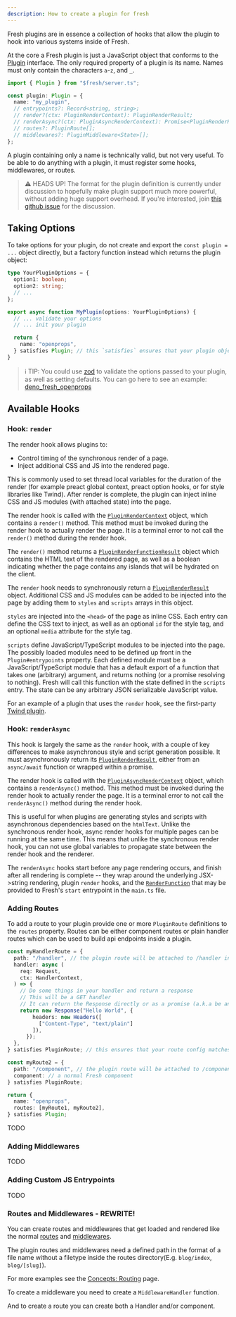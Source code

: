 ```yaml
---
description: How to create a plugin for fresh
---
```


Fresh plugins are in essence a collection of hooks that allow the plugin to hook
into various systems inside of Fresh.

At the core a Fresh plugin is just a JavaScript object that conforms to the
[Plugin](https://deno.land/x/fresh/server.ts?s=Plugin) interface. The only
required property of a plugin is its name. Names must only contain the
characters `a`-`z`, and `_`.

```ts
import { Plugin } from "$fresh/server.ts";

const plugin: Plugin = {
  name: "my_plugin",
  // entrypoints?: Record<string, string>;
  // render?(ctx: PluginRenderContext): PluginRenderResult;
  // renderAsync?(ctx: PluginAsyncRenderContext): Promise<PluginRenderResult>;
  // routes?: PluginRoute[];
  // middlewares?: PluginMiddleware<State>[];
};
```

A plugin containing only a name is technically valid, but not very useful. To be
able to do anything with a plugin, it must register some hooks, middlewares, or
routes.

> ⚠️ HEADS UP! The format for the plugin definition is currently under discussion
> to hopefully make plugin support much more powerful, without adding huge
> support overhead. If you're interested, join
> [this github issue](https://github.com/denoland/fresh/issues/1602#issuecomment-1686535522)
> for the discussion.

## Taking Options

To take options for your plugin, do not create and export the
`const plugin = ...` object directly, but a factory function instead which
returns the plugin object:

```ts
type YourPluginOptions = {
  option1: boolean;
  option2: string;
  // ...
};

export async function MyPlugin(options: YourPluginOptions) {
  // ... validate your options
  // ... init your plugin

  return {
    name: "openprops",
  } satisfies Plugin; // this `satisfies` ensures that your plugin object is correct without tricking the typescript compiler;
}
```

> ℹ️ TIP: You could use [zod][zod] to validate the options passed to your plugin,
> as well as setting defaults. You can go here to see an example:
> [deno_fresh_openprops][fresh-openprops-plugin-definition]

## Available Hooks

### Hook: `render`

The render hook allows plugins to:

- Control timing of the synchronous render of a page.
- Inject additional CSS and JS into the rendered page.

This is commonly used to set thread local variables for the duration of the
render (for example preact global context, preact option hooks, or for style
libraries like Twind). After render is complete, the plugin can inject inline
CSS and JS modules (with attached state) into the page.

The render hook is called with the
[`PluginRenderContext`](https://deno.land/x/fresh/server.ts?s=PluginRenderContext)
object, which contains a `render()` method. This method must be invoked during
the render hook to actually render the page. It is a terminal error to not call
the `render()` method during the render hook.

The `render()` method returns a
[`PluginRenderFunctionResult`](https://deno.land/x/fresh/server.ts?s=PluginRenderFunctionResult)
object which contains the HTML text of the rendered page, as well as a boolean
indicating whether the page contains any islands that will be hydrated on the
client.

The `render` hook needs to synchronously return a
[`PluginRenderResult`](https://deno.land/x/fresh/server.ts?s=PluginRenderResult)
object. Additional CSS and JS modules can be added to be injected into the page
by adding them to `styles` and `scripts` arrays in this object.

`styles` are injected into the `<head>` of the page as inline CSS. Each entry
can define the CSS text to inject, as well as an optional `id` for the style
tag, and an optional `media` attribute for the style tag.

`scripts` define JavaScript/TypeScript modules to be injected into the page. The
possibly loaded modules need to be defined up front in the `Plugin#entrypoints`
property. Each defined module must be a JavaScript/TypeScript module that has a
default export of a function that takes one (arbitrary) argument, and returns
nothing (or a promise resolving to nothing). Fresh will call this function with
the state defined in the `scripts` entry. The state can be any arbitrary JSON
serializable JavaScript value.

For an example of a plugin that uses the `render` hook, see the first-party
[Twind plugin](https://github.com/denoland/fresh/blob/main/plugins/twind.ts).

### Hook: `renderAsync`

This hook is largely the same as the `render` hook, with a couple of key
differences to make asynchronous style and script generation possible. It must
asynchronously return its
[`PluginRenderResult`](https://deno.land/x/fresh/server.ts?s=PluginRenderResult),
either from an `async/await` function or wrapped within a promise.

The render hook is called with the
[`PluginAsyncRenderContext`](https://deno.land/x/fresh/server.ts?s=PluginAsyncRenderContext)
object, which contains a `renderAsync()` method. This method must be invoked
during the render hook to actually render the page. It is a terminal error to
not call the `renderAsync()` method during the render hook.

This is useful for when plugins are generating styles and scripts with
asynchronous dependencies based on the `htmlText`. Unlike the synchronous render
hook, async render hooks for multiple pages can be running at the same time.
This means that unlike the synchronous render hook, you can not use global
variables to propagate state between the render hook and the renderer.

The `renderAsync` hooks start before any page rendering occurs, and finish after
all rendering is complete -- they wrap around the underlying JSX->string
rendering, plugin `render` hooks, and the
[`RenderFunction`](https://deno.land/x/fresh/server.ts?s=RenderFunction) that
may be provided to Fresh's `start` entrypoint in the `main.ts` file.

### Adding Routes

To add a route to your plugin provide one or more `PluginRoute` definitions to
the `routes` property. Routes can be either component routes or plain handler
routes which can be used to build api endpoints inside a plugin.

```ts
const myHandlerRoute = {
  path: "/handler", // the plugin route will be attached to /handler in the host Fresh app.
  handler: async (
    req: Request,
    ctx: HandlerContext,
  ) => {
    // Do some things in your handler and return a response
    // This will be a GET handler 
    // It can return the Response directly or as a promise (a.k.a be an 'async' function)
    return new Response("Hello World", {
        headers: new Headers([
          ["Content-Type", "text/plain"]
        ]),
      }); 
  },
} satisfies PluginRoute; // this ensures that your route config matches the expected Fresh type

const myRoute2 = {
  path: "/component", // the plugin route will be attached to /component in the host Fresh app.
  component: // a normal Fresh component
} satisfies PluginRoute;

return {
  name: "openprops",
  routes: [myRoute1, myRoute2],
} satisfies Plugin;
```

TODO

### Adding Middlewares

TODO

### Adding Custom JS Entrypoints

TODO

### Routes and Middlewares - REWRITE!

You can create routes and middlewares that get loaded and rendered like the
normal [routes](/docs/concepts/routes) and
[middlewares](/docs/concepts/middleware).

The plugin routes and middlewares need a defined path in the format of a file
name without a filetype inside the routes directory(E.g. `blog/index`,
`blog/[slug]`).

For more examples see the [Concepts: Routing](/docs/concepts/routing) page.

To create a middleware you need to create a `MiddlewareHandler` function.

And to create a route you can create both a Handler and/or component.

<!-- Links-->

[zod]: https://deno.land/x/zod
[fresh-openprops-plugin-definition]: https://github.com/codemonument/deno_fresh_openprops/blob/main/src/fresh_openprops_plugin.ts
